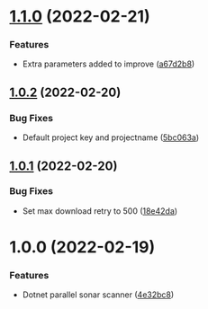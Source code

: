# [1.1.0](https://github.com/NazmiAltun/dotnet-parallel-sonar-scan/compare/v1.0.2...v1.1.0) (2022-02-21)


### Features

* Extra parameters added to improve ([a67d2b8](https://github.com/NazmiAltun/dotnet-parallel-sonar-scan/commit/a67d2b8e21f3f3ba135b6b7a24f057ed70206395))

## [1.0.2](https://github.com/NazmiAltun/dotnet-parallel-sonar-scan/compare/v1.0.1...v1.0.2) (2022-02-20)


### Bug Fixes

* Default project key and projectname ([5bc063a](https://github.com/NazmiAltun/dotnet-parallel-sonar-scan/commit/5bc063a9ba20c67016a85a432ff306039245978c))

## [1.0.1](https://github.com/NazmiAltun/dotnet-parallel-sonar-scan/compare/v1.0.0...v1.0.1) (2022-02-20)


### Bug Fixes

* Set max download retry to 500 ([18e42da](https://github.com/NazmiAltun/dotnet-parallel-sonar-scan/commit/18e42da0e4251d4487f6e00dffc7ffc282d016ad))

# 1.0.0 (2022-02-19)


### Features

* Dotnet parallel sonar scanner ([4e32bc8](https://github.com/NazmiAltun/dotnet-parallel-sonar-scan/commit/4e32bc89b1237815e48eb254a446b0cbdc05e5d7))
